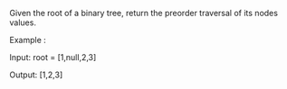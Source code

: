 Given the root of a binary tree, return the preorder traversal of its nodes values.


Example :

Input: root = [1,null,2,3]

Output: [1,2,3]
